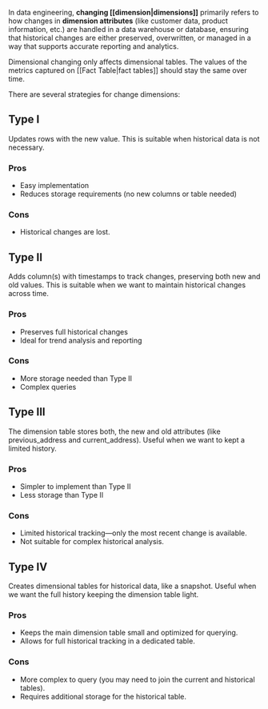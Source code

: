 In data engineering, **changing [[dimension|dimensions]]** primarily refers to how changes in **dimension attributes** (like customer data, product information, etc.) are handled in a data warehouse or database, ensuring that historical changes are either preserved, overwritten, or managed in a way that supports accurate reporting and analytics.

Dimensional changing only affects dimensional tables. The values of the metrics captured on [[Fact Table|fact tables]] should stay the same over time.

There are several strategies for change dimensions:

## Type I

Updates rows with the new value. This is suitable when historical data is not necessary.

### Pros
+ Easy implementation
+ Reduces storage requirements (no new columns or table needed)
### Cons
+ Historical changes are lost.

## Type II

Adds column(s) with timestamps to track changes, preserving both new and old values. This is suitable when we want to maintain historical changes across time.
### Pros

+ Preserves full historical changes
+ Ideal for trend analysis and reporting
### Cons
+ More storage needed than Type II 
+ Complex queries 
## Type III

The dimension table stores both, the new and old attributes (like previous_address and current_address). Useful when we want to kept a limited history.
### Pros
+ Simpler to implement than Type II
+ Less storage than Type II
### Cons

- Limited historical tracking—only the most recent change is available.
- Not suitable for complex historical analysis.
## Type IV 

Creates dimensional tables for historical data, like a snapshot. Useful when we want the full history keeping the dimension table light. 

### Pros

- Keeps the main dimension table small and optimized for querying.
- Allows for full historical tracking in a dedicated table.

### Cons

- More complex to query (you may need to join the current and historical tables).
- Requires additional storage for the historical table.
